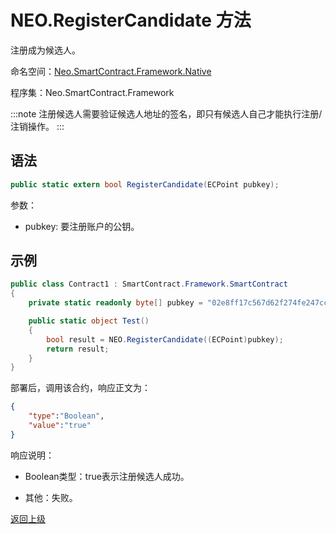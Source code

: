# NEO.RegisterCandidate 方法

注册成为候选人。

命名空间：[Neo.SmartContract.Framework.Native](../../native.md)

程序集：Neo.SmartContract.Framework

:::note
注册候选人需要验证候选人地址的签名，即只有候选人自己才能执行注册/注销操作。
:::
## 语法

```c#
public static extern bool RegisterCandidate(ECPoint pubkey);
```

参数：

- pubkey: 要注册账户的公钥。

## 示例

```c#
public class Contract1 : SmartContract.Framework.SmartContract
{
    private static readonly byte[] pubkey = "02e8ff17c567d62f274fe247cc884a2a6cd3b8fd0d779a8c5856289a560accacb4".HexToBytes();

    public static object Test()
    {
        bool result = NEO.RegisterCandidate((ECPoint)pubkey);
        return result;
    }
}
```

部署后，调用该合约，响应正文为：

```json
{
   	"type":"Boolean",
   	"value":"true"
}
```

响应说明：

- Boolean类型：true表示注册候选人成功。

- 其他：失败。

[返回上级](../Neo.md)